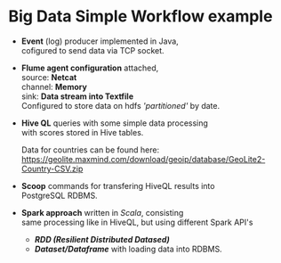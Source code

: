 # Big Data Simple Workflow example

- **Event** (log) producer implemented in Java,<br>
  cofigured to send data via TCP socket.

- **Flume agent configuration** attached,<br>
  source: **Netcat**<br>
  channel: **Memory**<br>
  sink: **Data stream into Textfile**<br>
  Configured to store data on hdfs _'partitioned'_ by date.
  
- **Hive QL** queries with some simple data processing<br>
  with scores stored in Hive tables.
  
  Data for countries can be found here:<br>
  https://geolite.maxmind.com/download/geoip/database/GeoLite2-Country-CSV.zip
  
- **Scoop** commands for transfering HiveQL results into<br>
  PostgreSQL RDBMS.
  
- **Spark approach** written in _Scala_, consisting<br>
  same processing like in HiveQL, but using different Spark API's<br>
  - ***RDD (Resilient Distributed Datased)***
  - ***Dataset/Dataframe*** with loading data into RDBMS.
